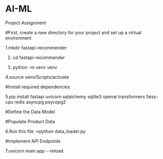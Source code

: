 # AI-ML
Project Assignment

#First, create a new directory for your project and set up a virtual environment

   1.mkdir fastapi-recommender
   
  2. cd fastapi-recommender
   
  3. python -m venv venv
   
   4.source venv/Scripts/activate  

#Install required dependencies

5.pip install fastapi uvicorn sqlalchemy sqlite3 openai transformers faiss-cpu redis asyncpg psycopg2

#Define the Data Model

#Populate Product Data

6.Run this file ->python data_loader.py

#Implement API Endpoints

7.uvicorn main:app --reload
